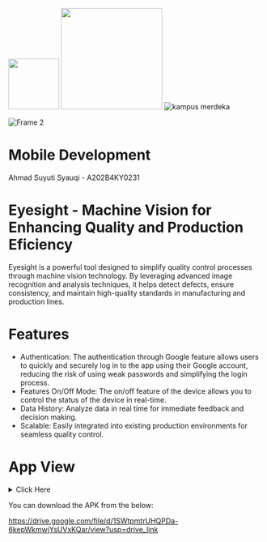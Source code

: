 <img src="https://github.com/user-attachments/assets/689decd7-4afb-4b64-8cda-9e1fdf3afc98" width="100" /> <img src="https://github.com/user-attachments/assets/0b76ed18-9413-4d1e-a3d4-35e38c1ac217" width="200" /> ![kampus merdeka](https://github.com/user-attachments/assets/a02602fb-faa1-4f40-bf32-1c0b11e06102)



![Frame 2](https://github.com/user-attachments/assets/624ba1aa-bc51-45a0-8bd0-31518b903da3)

# Mobile Development
Ahmad Suyuti Syauqi - A202B4KY0231

# Eyesight - Machine Vision for Enhancing Quality and Production Eficiency
Eyesight is a powerful tool designed to simplify quality control processes through machine vision technology. By leveraging advanced image recognition and analysis techniques, it helps detect defects, ensure consistency, and maintain high-quality standards in manufacturing and production lines.

# Features
- Authentication: The authentication through Google feature allows users to quickly and securely log in to the app using their Google account, reducing the risk of using weak passwords and simplifying the login process.
- Features On/Off Mode: The on/off feature of the device allows you to control the status of the device in real-time.
- Data History: Analyze data in real time for immediate feedback and decision making.
- Scalable: Easily integrated into existing production environments for seamless quality control.

# App View
<details>
  <summary>Click Here</summary>
  <table>
    <tr>
      <td><img src="https://github.com/user-attachments/assets/534ea2a4-41d4-4104-bfb5-436e7d73718b" alt="1" width="100%"></td>
      <td><img src="https://github.com/user-attachments/assets/139508a2-7fe7-4083-86c5-139f13cc5f2d" alt="2" width="100%"></td>
      <td><img src="https://github.com/user-attachments/assets/404ca715-e272-4b66-9356-02add3f14dd5" alt="3" width="100%"></td>
      <td><img src="https://github.com/user-attachments/assets/0552d844-725b-4417-a211-060067ac1464" alt="4" width="100%"></td>
    </tr>
    <tr>
      <td><img src="https://github.com/user-attachments/assets/78a23354-bb7e-4871-9ca0-253cc8882077" alt="5" width="100%"></td>
      <td><img src="https://github.com/user-attachments/assets/9660e834-bced-440c-81ec-f0aec01b5889" alt="6" width="100%"></td>
      <td><img src="https://github.com/user-attachments/assets/8d0fdf9a-3573-4498-b4b6-396734837b5d" alt="7" width="100%"></td>
      <td><img src="https://github.com/user-attachments/assets/59dbca0f-a1a7-45ae-aca5-74101a60e35f" alt="8" width="100%"></td>
    </tr>
    <tr>
      <td><img src="https://github.com/user-attachments/assets/4322e4fa-782f-4de2-a7eb-1398c7576de8" alt="9" width="100%"></td>
      <td><img src="https://github.com/user-attachments/assets/a35d0919-68e5-49bd-a7f3-85e37b727e28" alt="10" width="100%"></td>
      <td><img src="https://github.com/user-attachments/assets/1dad5791-6212-4ffc-a043-c6f0f334b3fb" alt="11" width="100%"></td>
      <td><img src="https://github.com/user-attachments/assets/80bbb1a5-a953-4a67-92d2-8f798dd44947" alt="12" width="100%"></td>
    </tr>
    <tr>
      <td><img src="https://github.com/user-attachments/assets/da3096e8-aaf8-464f-9d83-5e64727637a3" alt="13" width="100%"></td>
      <td><img src="https://github.com/user-attachments/assets/fb226746-38a8-4d70-862b-ac9689200057" alt="14" width="100%"></td>
      <td><img src="https://github.com/user-attachments/assets/0828b03a-7364-475a-b358-68c07ac327f0" alt="15" width="100%"></td>
      <td><img src="https://github.com/user-attachments/assets/e6b695eb-6abc-4e09-9756-bf37a664d1b4" alt="15" width="100%" ></td>
    </tr>
  </table>
</details>


You can download the APK from the below:

https://drive.google.com/file/d/1SWtpmtrUHQPDa-6kepWkmwjYsUVxKQar/view?usp=drive_link
